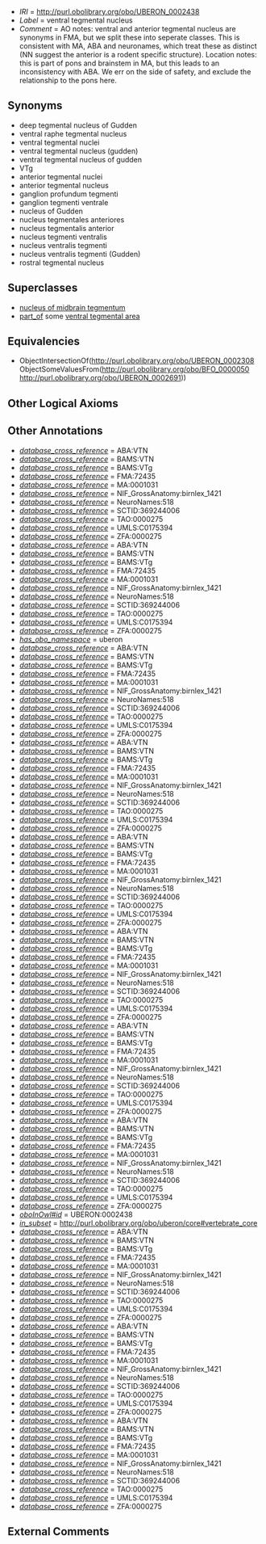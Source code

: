  * *IRI* = http://purl.obolibrary.org/obo/UBERON_0002438
 * *Label* = ventral tegmental nucleus
 * *Comment* = AO notes: ventral and anterior tegmental nucleus are synonyms in FMA, but we split these into seperate classes. This is consistent with MA, ABA and neuronames, which treat these as distinct (NN suggest the anterior is a rodent specific structure). Location notes: this is part of pons and brainstem in MA, but this leads to an inconsistency with ABA. We err on the side of safety, and exclude the relationship to the pons here.

## Synonyms

 * deep tegmental nucleus of Gudden
 * ventral raphe tegmental nucleus
 * ventral tegmental nuclei
 * ventral tegmental nucleus (gudden)
 * ventral tegmental nucleus of gudden
 * VTg
 * anterior tegmental nuclei
 * anterior tegmental nucleus
 * ganglion profundum tegmenti
 * ganglion tegmenti ventrale
 * nucleus of Gudden
 * nucleus tegmentales anteriores
 * nucleus tegmentalis anterior
 * nucleus tegmenti ventralis
 * nucleus ventralis tegmenti
 * nucleus ventralis tegmenti (Gudden)
 * rostral tegmental nucleus

## Superclasses

 * [nucleus of midbrain tegmentum](../../UBERON/14/UBERON_0007414.md)
 * [part_of](../../BFO/50/BFO_0000050.md) some [ventral tegmental area](../../UBERON/91/UBERON_0002691.md)

## Equivalencies

 * ObjectIntersectionOf(<http://purl.obolibrary.org/obo/UBERON_0002308> ObjectSomeValuesFrom(<http://purl.obolibrary.org/obo/BFO_0000050> <http://purl.obolibrary.org/obo/UBERON_0002691>))

## Other Logical Axioms


## Other Annotations

 * *[database_cross_reference](../../ef/oboInOwl#hasDbXref.md)* = ABA:VTN
 * *[database_cross_reference](../../ef/oboInOwl#hasDbXref.md)* = BAMS:VTN
 * *[database_cross_reference](../../ef/oboInOwl#hasDbXref.md)* = BAMS:VTg
 * *[database_cross_reference](../../ef/oboInOwl#hasDbXref.md)* = FMA:72435
 * *[database_cross_reference](../../ef/oboInOwl#hasDbXref.md)* = MA:0001031
 * *[database_cross_reference](../../ef/oboInOwl#hasDbXref.md)* = NIF_GrossAnatomy:birnlex_1421
 * *[database_cross_reference](../../ef/oboInOwl#hasDbXref.md)* = NeuroNames:518
 * *[database_cross_reference](../../ef/oboInOwl#hasDbXref.md)* = SCTID:369244006
 * *[database_cross_reference](../../ef/oboInOwl#hasDbXref.md)* = TAO:0000275
 * *[database_cross_reference](../../ef/oboInOwl#hasDbXref.md)* = UMLS:C0175394
 * *[database_cross_reference](../../ef/oboInOwl#hasDbXref.md)* = ZFA:0000275
 * *[database_cross_reference](../../ef/oboInOwl#hasDbXref.md)* = ABA:VTN
 * *[database_cross_reference](../../ef/oboInOwl#hasDbXref.md)* = BAMS:VTN
 * *[database_cross_reference](../../ef/oboInOwl#hasDbXref.md)* = BAMS:VTg
 * *[database_cross_reference](../../ef/oboInOwl#hasDbXref.md)* = FMA:72435
 * *[database_cross_reference](../../ef/oboInOwl#hasDbXref.md)* = MA:0001031
 * *[database_cross_reference](../../ef/oboInOwl#hasDbXref.md)* = NIF_GrossAnatomy:birnlex_1421
 * *[database_cross_reference](../../ef/oboInOwl#hasDbXref.md)* = NeuroNames:518
 * *[database_cross_reference](../../ef/oboInOwl#hasDbXref.md)* = SCTID:369244006
 * *[database_cross_reference](../../ef/oboInOwl#hasDbXref.md)* = TAO:0000275
 * *[database_cross_reference](../../ef/oboInOwl#hasDbXref.md)* = UMLS:C0175394
 * *[database_cross_reference](../../ef/oboInOwl#hasDbXref.md)* = ZFA:0000275
 * *[has_obo_namespace](../../ce/oboInOwl#hasOBONamespace.md)* = uberon
 * *[database_cross_reference](../../ef/oboInOwl#hasDbXref.md)* = ABA:VTN
 * *[database_cross_reference](../../ef/oboInOwl#hasDbXref.md)* = BAMS:VTN
 * *[database_cross_reference](../../ef/oboInOwl#hasDbXref.md)* = BAMS:VTg
 * *[database_cross_reference](../../ef/oboInOwl#hasDbXref.md)* = FMA:72435
 * *[database_cross_reference](../../ef/oboInOwl#hasDbXref.md)* = MA:0001031
 * *[database_cross_reference](../../ef/oboInOwl#hasDbXref.md)* = NIF_GrossAnatomy:birnlex_1421
 * *[database_cross_reference](../../ef/oboInOwl#hasDbXref.md)* = NeuroNames:518
 * *[database_cross_reference](../../ef/oboInOwl#hasDbXref.md)* = SCTID:369244006
 * *[database_cross_reference](../../ef/oboInOwl#hasDbXref.md)* = TAO:0000275
 * *[database_cross_reference](../../ef/oboInOwl#hasDbXref.md)* = UMLS:C0175394
 * *[database_cross_reference](../../ef/oboInOwl#hasDbXref.md)* = ZFA:0000275
 * *[database_cross_reference](../../ef/oboInOwl#hasDbXref.md)* = ABA:VTN
 * *[database_cross_reference](../../ef/oboInOwl#hasDbXref.md)* = BAMS:VTN
 * *[database_cross_reference](../../ef/oboInOwl#hasDbXref.md)* = BAMS:VTg
 * *[database_cross_reference](../../ef/oboInOwl#hasDbXref.md)* = FMA:72435
 * *[database_cross_reference](../../ef/oboInOwl#hasDbXref.md)* = MA:0001031
 * *[database_cross_reference](../../ef/oboInOwl#hasDbXref.md)* = NIF_GrossAnatomy:birnlex_1421
 * *[database_cross_reference](../../ef/oboInOwl#hasDbXref.md)* = NeuroNames:518
 * *[database_cross_reference](../../ef/oboInOwl#hasDbXref.md)* = SCTID:369244006
 * *[database_cross_reference](../../ef/oboInOwl#hasDbXref.md)* = TAO:0000275
 * *[database_cross_reference](../../ef/oboInOwl#hasDbXref.md)* = UMLS:C0175394
 * *[database_cross_reference](../../ef/oboInOwl#hasDbXref.md)* = ZFA:0000275
 * *[database_cross_reference](../../ef/oboInOwl#hasDbXref.md)* = ABA:VTN
 * *[database_cross_reference](../../ef/oboInOwl#hasDbXref.md)* = BAMS:VTN
 * *[database_cross_reference](../../ef/oboInOwl#hasDbXref.md)* = BAMS:VTg
 * *[database_cross_reference](../../ef/oboInOwl#hasDbXref.md)* = FMA:72435
 * *[database_cross_reference](../../ef/oboInOwl#hasDbXref.md)* = MA:0001031
 * *[database_cross_reference](../../ef/oboInOwl#hasDbXref.md)* = NIF_GrossAnatomy:birnlex_1421
 * *[database_cross_reference](../../ef/oboInOwl#hasDbXref.md)* = NeuroNames:518
 * *[database_cross_reference](../../ef/oboInOwl#hasDbXref.md)* = SCTID:369244006
 * *[database_cross_reference](../../ef/oboInOwl#hasDbXref.md)* = TAO:0000275
 * *[database_cross_reference](../../ef/oboInOwl#hasDbXref.md)* = UMLS:C0175394
 * *[database_cross_reference](../../ef/oboInOwl#hasDbXref.md)* = ZFA:0000275
 * *[database_cross_reference](../../ef/oboInOwl#hasDbXref.md)* = ABA:VTN
 * *[database_cross_reference](../../ef/oboInOwl#hasDbXref.md)* = BAMS:VTN
 * *[database_cross_reference](../../ef/oboInOwl#hasDbXref.md)* = BAMS:VTg
 * *[database_cross_reference](../../ef/oboInOwl#hasDbXref.md)* = FMA:72435
 * *[database_cross_reference](../../ef/oboInOwl#hasDbXref.md)* = MA:0001031
 * *[database_cross_reference](../../ef/oboInOwl#hasDbXref.md)* = NIF_GrossAnatomy:birnlex_1421
 * *[database_cross_reference](../../ef/oboInOwl#hasDbXref.md)* = NeuroNames:518
 * *[database_cross_reference](../../ef/oboInOwl#hasDbXref.md)* = SCTID:369244006
 * *[database_cross_reference](../../ef/oboInOwl#hasDbXref.md)* = TAO:0000275
 * *[database_cross_reference](../../ef/oboInOwl#hasDbXref.md)* = UMLS:C0175394
 * *[database_cross_reference](../../ef/oboInOwl#hasDbXref.md)* = ZFA:0000275
 * *[database_cross_reference](../../ef/oboInOwl#hasDbXref.md)* = ABA:VTN
 * *[database_cross_reference](../../ef/oboInOwl#hasDbXref.md)* = BAMS:VTN
 * *[database_cross_reference](../../ef/oboInOwl#hasDbXref.md)* = BAMS:VTg
 * *[database_cross_reference](../../ef/oboInOwl#hasDbXref.md)* = FMA:72435
 * *[database_cross_reference](../../ef/oboInOwl#hasDbXref.md)* = MA:0001031
 * *[database_cross_reference](../../ef/oboInOwl#hasDbXref.md)* = NIF_GrossAnatomy:birnlex_1421
 * *[database_cross_reference](../../ef/oboInOwl#hasDbXref.md)* = NeuroNames:518
 * *[database_cross_reference](../../ef/oboInOwl#hasDbXref.md)* = SCTID:369244006
 * *[database_cross_reference](../../ef/oboInOwl#hasDbXref.md)* = TAO:0000275
 * *[database_cross_reference](../../ef/oboInOwl#hasDbXref.md)* = UMLS:C0175394
 * *[database_cross_reference](../../ef/oboInOwl#hasDbXref.md)* = ZFA:0000275
 * *[database_cross_reference](../../ef/oboInOwl#hasDbXref.md)* = ABA:VTN
 * *[database_cross_reference](../../ef/oboInOwl#hasDbXref.md)* = BAMS:VTN
 * *[database_cross_reference](../../ef/oboInOwl#hasDbXref.md)* = BAMS:VTg
 * *[database_cross_reference](../../ef/oboInOwl#hasDbXref.md)* = FMA:72435
 * *[database_cross_reference](../../ef/oboInOwl#hasDbXref.md)* = MA:0001031
 * *[database_cross_reference](../../ef/oboInOwl#hasDbXref.md)* = NIF_GrossAnatomy:birnlex_1421
 * *[database_cross_reference](../../ef/oboInOwl#hasDbXref.md)* = NeuroNames:518
 * *[database_cross_reference](../../ef/oboInOwl#hasDbXref.md)* = SCTID:369244006
 * *[database_cross_reference](../../ef/oboInOwl#hasDbXref.md)* = TAO:0000275
 * *[database_cross_reference](../../ef/oboInOwl#hasDbXref.md)* = UMLS:C0175394
 * *[database_cross_reference](../../ef/oboInOwl#hasDbXref.md)* = ZFA:0000275
 * *[oboInOwl#id](../../id/oboInOwl#id.md)* = UBERON:0002438
 * *[in_subset](../../et/oboInOwl#inSubset.md)* = http://purl.obolibrary.org/obo/uberon/core#vertebrate_core
 * *[database_cross_reference](../../ef/oboInOwl#hasDbXref.md)* = ABA:VTN
 * *[database_cross_reference](../../ef/oboInOwl#hasDbXref.md)* = BAMS:VTN
 * *[database_cross_reference](../../ef/oboInOwl#hasDbXref.md)* = BAMS:VTg
 * *[database_cross_reference](../../ef/oboInOwl#hasDbXref.md)* = FMA:72435
 * *[database_cross_reference](../../ef/oboInOwl#hasDbXref.md)* = MA:0001031
 * *[database_cross_reference](../../ef/oboInOwl#hasDbXref.md)* = NIF_GrossAnatomy:birnlex_1421
 * *[database_cross_reference](../../ef/oboInOwl#hasDbXref.md)* = NeuroNames:518
 * *[database_cross_reference](../../ef/oboInOwl#hasDbXref.md)* = SCTID:369244006
 * *[database_cross_reference](../../ef/oboInOwl#hasDbXref.md)* = TAO:0000275
 * *[database_cross_reference](../../ef/oboInOwl#hasDbXref.md)* = UMLS:C0175394
 * *[database_cross_reference](../../ef/oboInOwl#hasDbXref.md)* = ZFA:0000275
 * *[database_cross_reference](../../ef/oboInOwl#hasDbXref.md)* = ABA:VTN
 * *[database_cross_reference](../../ef/oboInOwl#hasDbXref.md)* = BAMS:VTN
 * *[database_cross_reference](../../ef/oboInOwl#hasDbXref.md)* = BAMS:VTg
 * *[database_cross_reference](../../ef/oboInOwl#hasDbXref.md)* = FMA:72435
 * *[database_cross_reference](../../ef/oboInOwl#hasDbXref.md)* = MA:0001031
 * *[database_cross_reference](../../ef/oboInOwl#hasDbXref.md)* = NIF_GrossAnatomy:birnlex_1421
 * *[database_cross_reference](../../ef/oboInOwl#hasDbXref.md)* = NeuroNames:518
 * *[database_cross_reference](../../ef/oboInOwl#hasDbXref.md)* = SCTID:369244006
 * *[database_cross_reference](../../ef/oboInOwl#hasDbXref.md)* = TAO:0000275
 * *[database_cross_reference](../../ef/oboInOwl#hasDbXref.md)* = UMLS:C0175394
 * *[database_cross_reference](../../ef/oboInOwl#hasDbXref.md)* = ZFA:0000275
 * *[database_cross_reference](../../ef/oboInOwl#hasDbXref.md)* = ABA:VTN
 * *[database_cross_reference](../../ef/oboInOwl#hasDbXref.md)* = BAMS:VTN
 * *[database_cross_reference](../../ef/oboInOwl#hasDbXref.md)* = BAMS:VTg
 * *[database_cross_reference](../../ef/oboInOwl#hasDbXref.md)* = FMA:72435
 * *[database_cross_reference](../../ef/oboInOwl#hasDbXref.md)* = MA:0001031
 * *[database_cross_reference](../../ef/oboInOwl#hasDbXref.md)* = NIF_GrossAnatomy:birnlex_1421
 * *[database_cross_reference](../../ef/oboInOwl#hasDbXref.md)* = NeuroNames:518
 * *[database_cross_reference](../../ef/oboInOwl#hasDbXref.md)* = SCTID:369244006
 * *[database_cross_reference](../../ef/oboInOwl#hasDbXref.md)* = TAO:0000275
 * *[database_cross_reference](../../ef/oboInOwl#hasDbXref.md)* = UMLS:C0175394
 * *[database_cross_reference](../../ef/oboInOwl#hasDbXref.md)* = ZFA:0000275

## External Comments

